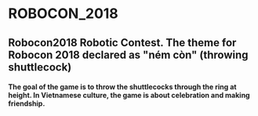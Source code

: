 # ROBOCON_2018

## Robocon2018 Robotic Contest. The theme for Robocon 2018 declared as "ném còn" (throwing shuttlecock) </br>
####  The goal of the game is to throw the shuttlecocks through the ring at height. In Vietnamese culture, the game is about celebration and making friendship.</br>

